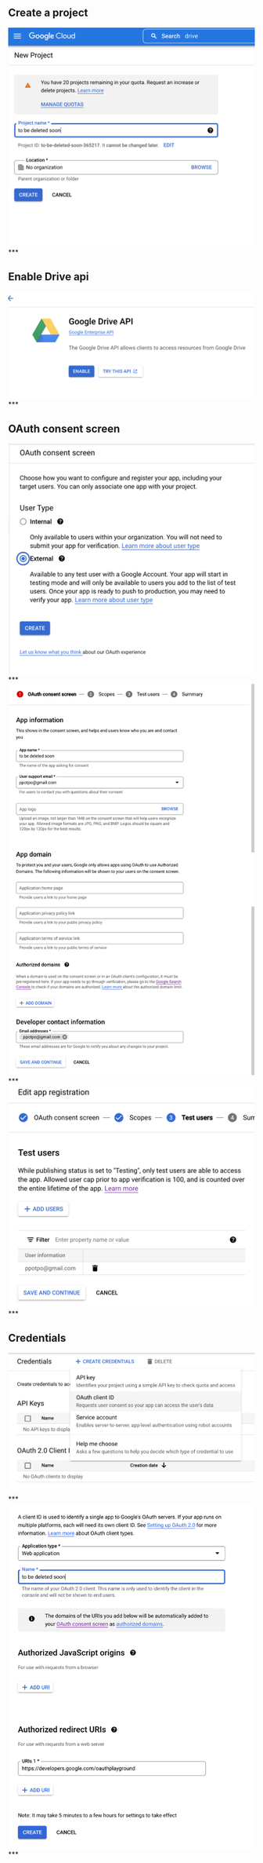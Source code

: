 ## Create a project

<img src="new-project.png" />
***

## Enable Drive api

<img src="google-drive-api.png" />
***

## OAuth consent screen

<img src="oauth-consent-screen.png" />
***

<img src="oauth-consent-screen2.png" />
***

<img src="oauth-consent-screen3.png" />
***

## Credentials

<img src="credentials.png" />
***

<img src="credentials2.png" />
***
